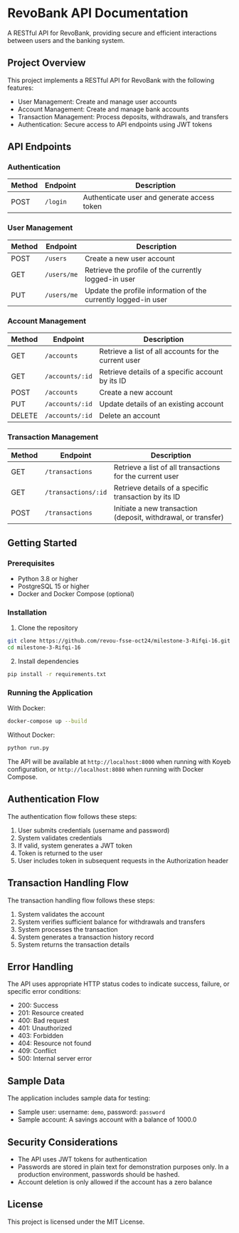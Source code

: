 # RevoBank API Documentation

A RESTful API for RevoBank, providing secure and efficient interactions between users and the banking system.

## Project Overview

This project implements a RESTful API for RevoBank with the following features:

- User Management: Create and manage user accounts
- Account Management: Create and manage bank accounts
- Transaction Management: Process deposits, withdrawals, and transfers
- Authentication: Secure access to API endpoints using JWT tokens

## API Endpoints

### Authentication

| Method | Endpoint | Description |
|--------|----------|-------------|
| POST | `/login` | Authenticate user and generate access token |

### User Management

| Method | Endpoint | Description |
|--------|----------|-------------|
| POST | `/users` | Create a new user account |
| GET | `/users/me` | Retrieve the profile of the currently logged-in user |
| PUT | `/users/me` | Update the profile information of the currently logged-in user |

### Account Management

| Method | Endpoint | Description |
|--------|----------|-------------|
| GET | `/accounts` | Retrieve a list of all accounts for the current user |
| GET | `/accounts/:id` | Retrieve details of a specific account by its ID |
| POST | `/accounts` | Create a new account |
| PUT | `/accounts/:id` | Update details of an existing account |
| DELETE | `/accounts/:id` | Delete an account |

### Transaction Management

| Method | Endpoint | Description |
|--------|----------|-------------|
| GET | `/transactions` | Retrieve a list of all transactions for the current user |
| GET | `/transactions/:id` | Retrieve details of a specific transaction by its ID |
| POST | `/transactions` | Initiate a new transaction (deposit, withdrawal, or transfer) |

## Getting Started

### Prerequisites

- Python 3.8 or higher
- PostgreSQL 15 or higher
- Docker and Docker Compose (optional)

### Installation

1. Clone the repository

```bash
git clone https://github.com/revou-fsse-oct24/milestone-3-Rifqi-16.git
cd milestone-3-Rifqi-16
```

2. Install dependencies

```bash
pip install -r requirements.txt
```

### Running the Application

With Docker:
```bash
docker-compose up --build
```

Without Docker:
```bash
python run.py
```

The API will be available at `http://localhost:8000` when running with Koyeb configuration, or `http://localhost:8080` when running with Docker Compose.

## Authentication Flow

The authentication flow follows these steps:

1. User submits credentials (username and password)
2. System validates credentials
3. If valid, system generates a JWT token
4. Token is returned to the user
5. User includes token in subsequent requests in the Authorization header

## Transaction Handling Flow

The transaction handling flow follows these steps:

1. System validates the account
2. System verifies sufficient balance for withdrawals and transfers
3. System processes the transaction
4. System generates a transaction history record
5. System returns the transaction details

## Error Handling

The API uses appropriate HTTP status codes to indicate success, failure, or specific error conditions:

- 200: Success
- 201: Resource created
- 400: Bad request
- 401: Unauthorized
- 403: Forbidden
- 404: Resource not found
- 409: Conflict
- 500: Internal server error

## Sample Data

The application includes sample data for testing:

- Sample user: username: `demo`, password: `password`
- Sample account: A savings account with a balance of 1000.0

## Security Considerations

- The API uses JWT tokens for authentication
- Passwords are stored in plain text for demonstration purposes only. In a production environment, passwords should be hashed.
- Account deletion is only allowed if the account has a zero balance

## License

This project is licensed under the MIT License.